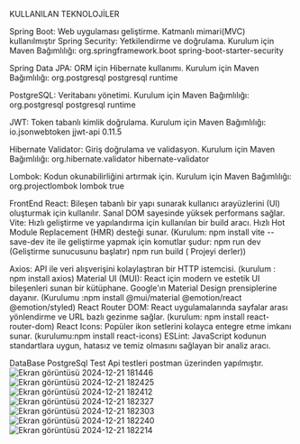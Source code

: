 KULLANILAN TEKNOLOJİLER

Spring Boot: Web uygulaması geliştirme.
Katmanlı mimari(MVC) kullanılmıştır
Spring Security: Yetkilendirme ve doğrulama.
Kurulum için Maven Bağımlılığı:
<dependency>
    <groupId>org.springframework.boot</groupId>
    <artifactId>spring-boot-starter-security</artifactId>
</dependency>

Spring Data JPA: ORM için Hibernate kullanımı.
Kurulum için Maven Bağımlılığı:
<dependency>
    <groupId>org.postgresql</groupId>
    <artifactId>postgresql</artifactId>
    <scope>runtime</scope>
</dependency>


PostgreSQL: Veritabanı yönetimi.
Kurulum için Maven Bağımlılığı:
<dependency>
    <groupId>org.postgresql</groupId>
    <artifactId>postgresql</artifactId>
    <scope>runtime</scope>
</dependency>


JWT: Token tabanlı kimlik doğrulama.
Kurulum için Maven Bağımlılığı:
<dependency>
    <groupId>io.jsonwebtoken</groupId>
    <artifactId>jjwt-api</artifactId>
    <version>0.11.5</version>
</dependency>


Hibernate Validator: Giriş doğrulama ve validasyon.
Kurulum için Maven Bağımlılığı:
<dependency>
    <groupId>org.hibernate.validator</groupId>
    <artifactId>hibernate-validator</artifactId>
</dependency>


Lombok: Kodun okunabilirliğini artırmak için.
Kurulum için Maven Bağımlılığı:
<dependency>
    <groupId>org.projectlombok</groupId>
    <artifactId>lombok</artifactId>
    <optional>true</optional>
</dependency>

FrontEnd
React: Bileşen tabanlı bir yapı sunarak kullanıcı arayüzlerini (UI) oluşturmak için kullanılır. Sanal DOM sayesinde yüksek performans sağlar.
Vite: Hızlı geliştirme ve yapılandırma için kullanılan bir build aracı. Hızlı Hot Module Replacement (HMR) desteği sunar.
(Kurulum:
npm install vite --save-dev
ite ile geliştirme yapmak için komutlar şudur:
npm run dev  (Geliştirme sunucusunu başlatır)
npm run build  ( Projeyi derler))

Axios: API ile veri alışverişini kolaylaştıran bir HTTP istemcisi. (kurulum : npm install axios)
Material UI (MUI): React için modern ve estetik UI bileşenleri sunan bir kütüphane. Google'ın Material Design prensiplerine dayanır.
(Kurulumu :npm install @mui/material @emotion/react @emotion/styled)
React Router DOM: React uygulamalarında sayfalar arası yönlendirme ve URL bazlı gezinme sağlar. (kurulum: npm install react-router-dom)
React Icons: Popüler ikon setlerini kolayca entegre etme imkanı sunar. (kurulumu:npm install react-icons)
ESLint: JavaScript kodunun standartlara uygun, hatasız ve temiz olmasını sağlayan bir analiz aracı.

DataBase
PostgreSql 
Test
Api testleri postman üzerinden yapılmıştır.
![Ekran görüntüsü 2024-12-21 181446](https://github.com/user-attachments/assets/6974944f-fe00-4d4b-aa8e-c25e54771065)
![Ekran görüntüsü 2024-12-21 182425](https://github.com/user-attachments/assets/615ee0ed-2b02-4062-aed7-aae46e9203d3)
![Ekran görüntüsü 2024-12-21 182412](https://github.com/user-attachments/assets/dc25ddb9-b965-4d1b-b544-5ad01f24e3f9)
![Ekran görüntüsü 2024-12-21 182327](https://github.com/user-attachments/assets/2a34518a-a35a-4261-a3f3-6c47850e5e6a)
![Ekran görüntüsü 2024-12-21 182303](https://github.com/user-attachments/assets/6353d80e-e2e8-4ce5-b363-daf58ed769c3)
![Ekran görüntüsü 2024-12-21 182240](https://github.com/user-attachments/assets/a1ac2f8e-514d-4dc7-baa1-c516be56a7a1)
![Ekran görüntüsü 2024-12-21 182214](https://github.com/user-attachments/assets/35a45e40-1061-450f-a5c1-e05d6a87bd27)


